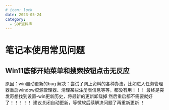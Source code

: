 ```yaml
---
# icon: lock
date: 2023-05-24
category:
  - SOP资料库
---
```


# 笔记本使用常见问题

## Win11底部开始菜单和搜索按钮点击无反应  
原因：win自动更新的bug
解决：尝试了网上资料的各种办法，比如进入任务管理器重启window资源管理器、清理某些注册表信息等等，都没有用！！！
 最终是突发奇想找到设置-win更新历史，将最新的更新卸载掉 然后重启都不需要就好了！！！！！  建议关闭自动更新，等微软后续解决问题了再重新更新  ！


